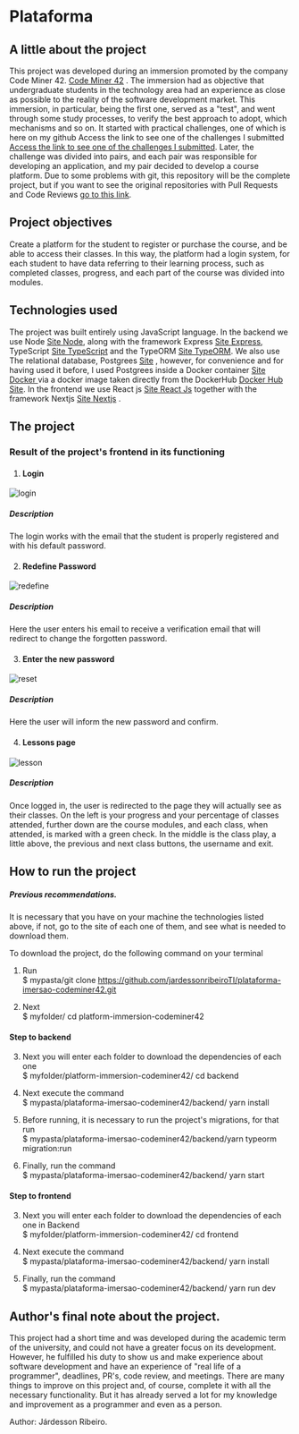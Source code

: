 # Plataforma

## A little about the project

This project was developed during an immersion promoted by the company Code Miner 42.  [Code Miner 42](https://www.codeminer42.com/) .
The immersion had as objective that undergraduate students in the technology area had an experience as close as possible to the reality
of the software development market. This immersion, in particular, being the first one, served as a "test", and went through some study processes,
to verify the best approach to adopt, which mechanisms and so on.
It started with practical challenges, one of which is here on my github Access the link to see one of the challenges I submitted 
[Access the link to see one of the challenges I submitted](https://github.com/jardessonribeiroTI/Codeminer42-Desafio2). Later, the challenge was divided into pairs, 
and each pair was responsible for developing an application, and my pair decided to develop a course platform.
Due to some problems with git, this repository will be the complete project, but if you want to see the original repositories with Pull Requests and Code Reviews
[go to this link](https://github.com/jardessonribeiroTI/plataforma/).

## Project objectives

Create a platform for the student to register or purchase the course, and be able to access their classes. In this way, the platform had a login system, 
for each student to have data referring to their learning process, such as completed classes, progress, and each part of the course was divided into modules.

## Technologies used

The project was built entirely using JavaScript language. In the backend we use Node [Site Node](https://nodejs.org/en/), along with the framework
Express [Site Express](https://expressjs.com/pt-br/), TypeScript [Site TypeScript](https://www.typescriptlang.org/) 
and the TypeORM [Site TypeORM](https://typeorm.io/#/). We also use The relational database, Postgrees [Site](https://www.postgresql.org/)
, however, for convenience and for having used it before, I used Postgrees inside a Docker container [Site Docker ](https://www.docker.com/) 
via a docker image taken directly from the DockerHub [Docker Hub Site](https://hub.docker.com/_/postgres). 
In the frontend we use React js [Site React Js](https://pt-br.reactjs.org/) together with the framework Nextjs [Site Nextjs](https://vercel.com/docs/next.js/overview) .



## The project
### Result of the project's frontend in its functioning
1. #### **Login**
![login](https://user-images.githubusercontent.com/45296422/127885793-327d68ac-1810-4a44-9d91-67e50ede46ed.png)

##### Description
The login works with the email that the student is properly registered and with his default password.

2. #### **Redefine Password**
![redefine](https://user-images.githubusercontent.com/45296422/127885990-00260ae2-2cd3-49c2-95fd-cec5c7fd9d61.png)

##### Description
Here the user enters his email to receive a verification email that will redirect to change the forgotten password.

3. #### **Enter the new password**
![reset](https://user-images.githubusercontent.com/45296422/127886252-b0105bb3-b35b-4e57-9a80-cc020f6fe8d8.png)

##### Description
Here the user will inform the new password and confirm.

4. #### **Lessons page**
![lesson](https://user-images.githubusercontent.com/45296422/127886694-4d463b76-ba86-43bc-9c19-1b790b4f1d96.png)

##### Description
Once logged in, the user is redirected to the page they will actually see as their classes. On the left is your progress and your 
percentage of classes attended, further down are the course modules, and each class, when attended, is marked with a green check. 
In the middle is the class play, a little above, the previous and next class buttons, the username and exit.

## How to run the project

##### Previous recommendations.
It is necessary that you have on your machine the technologies listed above, if not, go to the site of each one of them, and see what is needed to download them.

To download the project, do the following command on your terminal

1. Run
<br/>$ mypasta/git clone https://github.com/jardessonribeiroTI/plataforma-imersao-codeminer42.git

2. Next
<br/>$ myfolder/ cd platform-immersion-codeminer42

#### Step to backend

3. Next you will enter each folder to download the dependencies of each one
<br/>$ myfolder/platform-immersion-codeminer42/ cd backend

4. Next execute the command
<br/>$ mypasta/plataforma-imersao-codeminer42/backend/ yarn install

5. Before running, it is necessary to run the project's migrations, for that run
<br/>$ mypasta/plataforma-imersao-codeminer42/backend/yarn typeorm migration:run

6. Finally, run the command
<br/>$ mypasta/plataforma-imersao-codeminer42/backend/ yarn start

#### Step to frontend

3. Next you will enter each folder to download the dependencies of each one in Backend
<br/>$ myfolder/platform-immersion-codeminer42/ cd frontend

4. Next execute the command
<br/>$ mypasta/plataforma-imersao-codeminer42/backend/ yarn install

5. Finally, run the command
<br/>$ mypasta/plataforma-imersao-codeminer42/backend/ yarn run dev

## Author's final note about the project.

This project had a short time and was developed during the academic term of the university, and could not have a greater focus on its development.
However, he fulfilled his duty to show us and make experience about software development and have an experience of "real life of a programmer", 
deadlines, PR's, code review, and meetings. There are many things to improve on this project and, of course, complete it with all the necessary
functionality. But it has already served a lot for my knowledge and improvement as a programmer and even as a person.

Author: Járdesson Ribeiro.
